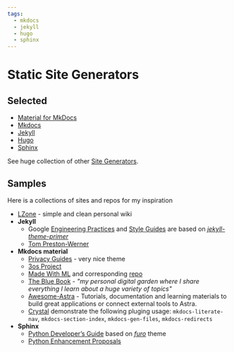 ```yaml
---
tags:
  - mkdocs
  - jekyll
  - hugo
  - sphinx
---
```


# Static Site Generators

## Selected

- [Material for MkDocs][mkdocs-material]
- [Mkdocs]
- [Jekyll]
- [Hugo]
- [Sphinx]

See huge collection of other [Site Generators](https://jamstack.org/generators/).

## Samples

Here is a collections of sites and repos for my inspiration

- [LZone](https://lzone.de) - simple and clean personal wiki
- **Jekyll**
  - Google [Engineering Practices](https://google.github.io/eng-practices/) and [Style Guides](https://google.github.io/styleguide/) are based on *[jekyll-theme-primer]*
  - [Tom Preston-Werner](https://tom.preston-werner.com)
- **Mkdocs material**
  - [Privacy Guides](https://www.privacyguides.org) - very nice theme
  - [3os Project](https://3os.org)
  - [Made With ML](https://madewithml.com) and corresponding [repo](https://github.com/GokuMohandas/mlops-course)
  - [The Blue Book](https://lyz-code.github.io/blue-book/) - *"my personal digital garden where I share everything I learn about a huge variety of topics"*
  - [Awesome-Astra](https://awesome-astra.github.io/docs/pages/develop/languages/java/) - Tutorials, documentation and learning materials to build great applications or connect external tools to Astra.
  - [Crystal](https://oprypin.github.io/crystal-book/syntax_and_semantics/literals/) demonstrate the following pluging usage: `mkdocs-literate-nav`, `mkdocs-section-index`, `mkdocs-gen-files`, `mkdocs-redirects`
- **Sphinx**
  - [Python Developer’s Guide](https://devguide.python.org) based on *[furo](https://github.com/pradyunsg/furo)* theme
  - [Python Enhancement Proposals](https://peps.python.org)


[jekyll]: https://jekyllrb.com "Jekyll"
[hugo]: https://gohugo.io "Hugo"
[mkdocs]: https://www.mkdocs.org "MkDocs"
[mkdocs-material]: https://squidfunk.github.io/mkdocs-material/ "Material for MkDocs"
[sphinx]: https://www.sphinx-doc.org "Sphinx"
[jekyll-theme-primer]: https://github.com/pages-themes/primer